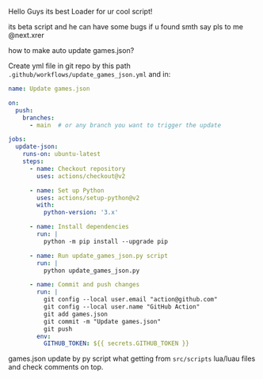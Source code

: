 Hello Guys its best Loader for ur cool script!

its beta script and he can have some bugs if u found smth say pls to me @next.xrer

how to make auto update games.json?

Create yml file in git repo by this path `.github/workflows/update_games_json.yml` and in:
```yml
name: Update games.json

on:
  push:
    branches:
      - main  # or any branch you want to trigger the update

jobs:
  update-json:
    runs-on: ubuntu-latest
    steps:
      - name: Checkout repository
        uses: actions/checkout@v2

      - name: Set up Python
        uses: actions/setup-python@v2
        with:
          python-version: '3.x'

      - name: Install dependencies
        run: |
          python -m pip install --upgrade pip

      - name: Run update_games_json.py script
        run: |
          python update_games_json.py

      - name: Commit and push changes
        run: |
          git config --local user.email "action@github.com"
          git config --local user.name "GitHub Action"
          git add games.json
          git commit -m "Update games.json"
          git push
        env:
          GITHUB_TOKEN: ${{ secrets.GITHUB_TOKEN }}
```


games.json update by py script what getting from `src/scripts` lua/luau files and check comments on top.